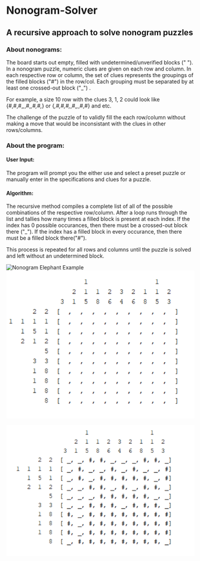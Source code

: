 # Nonogram-Solver

## A recursive approach to solve nonogram puzzles

### About nonograms:
The board starts out empty, filled with undetermined/unverified blocks (" "). 
In a nonogram puzzle, numeric clues are given on each row and column. 
In each respective row or column, the set of clues represents the groupings of the filled blocks ("#") in the row/col. 
Each grouping must be separated by at least one crossed-out block ("_") .

For example, a size 10 row with the clues 3, 1, 2 could look like {#,#,#,_,_,#,_,#,#,_} or {_,#,#,#,_,#,_,_,#,#} and etc.

The challenge of the puzzle of to validly fill the each row/column without making a move that would be inconsistant with the clues in other rows/columns.


### About the program:
#### User Input:
The program will prompt you the either use and select a preset puzzle or manually enter in the specifications and clues for a puzzle.

#### Algorithm:
The recursive method compiles a complete list of all of the possible combinations of the respective row/column. 
After a loop runs through the list and tallies how many times a filled block is present at each index. 
If the index has 0 possible occurances, then there must be a crossed-out block there ("_"). 
If the index has a filled block in every occurance, then there must be a filled block there("#").

This process is repeated for all rows and columns until the puzzle is solved and left without an undetermined block.

![Nonogram Elephant Example](https://lh3.googleusercontent.com/proxy/WYYbSa7JFJq1wMaNw5gpSrRlTDq8Z8eChNVYX5GP0iM2UqphsZc9D_W_eqDSuuT-0aTJdYlGMkKCWnpxUee7tVtdHmeqeQ5r20FubF4jFkzCP5j3)
![Unsolved Puzzle](/NonogramImages/NonogramMouse-unsolved.png)

![Solved Puzzle](/NonogramImages/NonogramMouse-solved.png)
